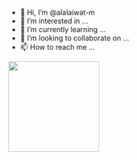 - 👋 Hi, I’m @alalaiwat-m
- 👀 I’m interested in ...
- 🌱 I’m currently learning ...
- 💞️ I’m looking to collaborate on ...
- 📫 How to reach me ...

<!---
alalaiwat-m/alalaiwat-m is a ✨ special ✨ repository because its `README.md` (this file) appears on your GitHub profile.
You can click the Preview link to take a look at your changes.
--->


<img height="180em" src="https://github-readme-stats.vercel.app/api?username=alalaiwat-m&show_icons=true&hide_border=true&&count_private=true&include_all_commits=true" />
